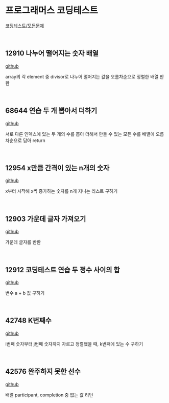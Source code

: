 # 프로그래머스 코딩테스트

[코딩테스트/모든문제](https://programmers.co.kr/learn/challenges)

<br>

## 12910 나누어 떨어지는 숫자 배열

[github](https://github.com/ppotatoG/TIL/tree/master/programmers/12910)

array의 각 element 중 divisor로 나누어 떨어지는 값을 오름차순으로 정렬한 배열 반환

<br>

## 68644 연습 두 개 뽑아서 더하기

[github](https://github.com/ppotatoG/TIL/tree/master/programmers/68644)

서로 다른 인덱스에 있는 두 개의 수를 뽑아 더해서 만들 수 있는 모든 수를 배열에 오름차순으로 담아 return

<br>

## 12954 x만큼 간격이 있는 n개의 숫자

[github](https://github.com/ppotatoG/TIL/tree/master/programmers/12954)

x부터 시작해 x씩 증가하는 숫자를 n개 지니는 리스트 구하기

<br>

## 12903 가운데 글자 가져오기

[github](https://github.com/ppotatoG/TIL/tree/master/programmers/12903)

가운데 글자를 반환

<br>

## 12912 코딩테스트 연습 두 정수 사이의 합

[github](https://github.com/ppotatoG/TIL/tree/master/programmers/12912)

변수 a + b 값 구하기

<br>

## 42748 K번째수

[github](https://github.com/ppotatoG/TIL/tree/master/programmers/42748)

i번째 숫자부터 j번째 숫자까지 자르고 정렬했을 때, k번째에 있는 수 구하기

<br>

## 42576 완주하지 못한 선수 

[github](https://github.com/ppotatoG/TIL/tree/master/programmers/42748)

배열 participant, completion 중 없는 값 리턴